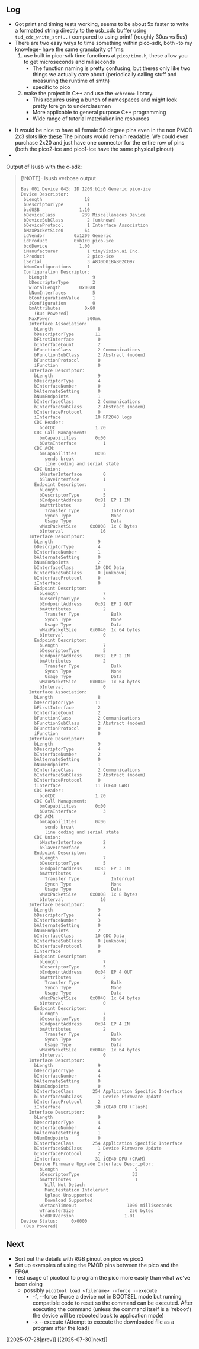 ## Log
- Got print and timing tests working, seems to be about 5x faster to write a formatted string directly to the usb_cdc buffer using `tud_cdc_write_str(..)` compared to using printf (roughly 30us vs 5us)
- There are two easy ways to time something within pico-sdk, both -to my knowlege- have the same granularity of 1ms:
	1. use built in pico-sdk time functions at `pico/time.h`, these allow you to get microseconds and miliseconds
		* The function naming is pretty confusing, but theres only like two things we actually care about (periodically calling stuff and measuring the runtime of smth)
		* specific to pico
	2. make the project in C++ and use the `<chrono>` library.
		* This requires using a bunch of namespaces and might look pretty foreign to underclassmen
		* More applicable to general purpose C++ programming
		* Wide range of tutorial material/online resources
* It would be nice to have all female 90 degree pins even in the non PMOD 2x3 slots like [these](https://www.aliexpress.us/item/2255800144094493.html?gatewayAdapt=glo2usa4itemAdapt#nav-specification) The pinouts would remain readable. We could even purchase 2x20 and just have one connector for the entire row of pins (both the pico2-ice and pico1-ice have the same physical pinout)
* 

Output of lsusb with the c-sdk:
>[!NOTE]- lsusb verbose output
> ```
>Bus 001 Device 043: ID 1209:b1c0 Generic pico-ice
>Device Descriptor:
>  bLength                18
>  bDescriptorType         1
>  bcdUSB               1.10
>  bDeviceClass          239 Miscellaneous Device
>  bDeviceSubClass         2 [unknown]
>  bDeviceProtocol         1 Interface Association
>  bMaxPacketSize0        64
>  idVendor           0x1209 Generic
>  idProduct          0xb1c0 pico-ice
>  bcdDevice            1.00
>  iManufacturer           1 tinyVision.ai Inc.
>  iProduct                2 pico-ice
>  iSerial                 3 A830D01BAB02C097
>  bNumConfigurations      1
>  Configuration Descriptor:
>    bLength                 9
>    bDescriptorType         2
>    wTotalLength       0x00a8
>    bNumInterfaces          5
>    bConfigurationValue     1
>    iConfiguration          0 
>    bmAttributes         0x80
>      (Bus Powered)
>    MaxPower              500mA
>    Interface Association:
>      bLength                 8
>      bDescriptorType        11
>      bFirstInterface         0
>      bInterfaceCount         2
>      bFunctionClass          2 Communications
>      bFunctionSubClass       2 Abstract (modem)
>      bFunctionProtocol       0 
>      iFunction               0 
>    Interface Descriptor:
>      bLength                 9
>      bDescriptorType         4
>      bInterfaceNumber        0
>      bAlternateSetting       0
>      bNumEndpoints           1
>      bInterfaceClass         2 Communications
>      bInterfaceSubClass      2 Abstract (modem)
>      bInterfaceProtocol      0 
>      iInterface             10 RP2040 logs
>      CDC Header:
>        bcdCDC               1.20
>      CDC Call Management:
>        bmCapabilities       0x00
>        bDataInterface          1
>      CDC ACM:
>        bmCapabilities       0x06
>          sends break
>          line coding and serial state
>      CDC Union:
>        bMasterInterface        0
>        bSlaveInterface         1 
>      Endpoint Descriptor:
>        bLength                 7
>        bDescriptorType         5
>        bEndpointAddress     0x81  EP 1 IN
>        bmAttributes            3
>          Transfer Type            Interrupt
>          Synch Type               None
>          Usage Type               Data
>        wMaxPacketSize     0x0008  1x 8 bytes
>        bInterval              16
>    Interface Descriptor:
>      bLength                 9
>      bDescriptorType         4
>      bInterfaceNumber        1
>      bAlternateSetting       0
>      bNumEndpoints           2
>      bInterfaceClass        10 CDC Data
>      bInterfaceSubClass      0 [unknown]
>      bInterfaceProtocol      0 
>      iInterface              0 
>      Endpoint Descriptor:
>        bLength                 7
>        bDescriptorType         5
>        bEndpointAddress     0x02  EP 2 OUT
>        bmAttributes            2
>          Transfer Type            Bulk
>          Synch Type               None
>          Usage Type               Data
>        wMaxPacketSize     0x0040  1x 64 bytes
>        bInterval               0
>      Endpoint Descriptor:
>        bLength                 7
>        bDescriptorType         5
>        bEndpointAddress     0x82  EP 2 IN
>        bmAttributes            2
>          Transfer Type            Bulk
>          Synch Type               None
>          Usage Type               Data
>        wMaxPacketSize     0x0040  1x 64 bytes
>        bInterval               0
>    Interface Association:
>      bLength                 8
>      bDescriptorType        11
>      bFirstInterface         2
>      bInterfaceCount         2
>      bFunctionClass          2 Communications
>      bFunctionSubClass       2 Abstract (modem)
>      bFunctionProtocol       0 
>      iFunction               0 
>    Interface Descriptor:
>      bLength                 9
>      bDescriptorType         4
>      bInterfaceNumber        2
>      bAlternateSetting       0
>      bNumEndpoints           1
>      bInterfaceClass         2 Communications
>      bInterfaceSubClass      2 Abstract (modem)
>      bInterfaceProtocol      0 
>      iInterface             11 iCE40 UART
>      CDC Header:
>        bcdCDC               1.20
>      CDC Call Management:
>        bmCapabilities       0x00
>        bDataInterface          3
>      CDC ACM:
>        bmCapabilities       0x06
>          sends break
>          line coding and serial state
>      CDC Union:
>        bMasterInterface        2
>        bSlaveInterface         3 
>      Endpoint Descriptor:
>        bLength                 7
>        bDescriptorType         5
>        bEndpointAddress     0x83  EP 3 IN
>        bmAttributes            3
>          Transfer Type            Interrupt
>          Synch Type               None
>          Usage Type               Data
>        wMaxPacketSize     0x0008  1x 8 bytes
>        bInterval              16
>    Interface Descriptor:
>      bLength                 9
>      bDescriptorType         4
>      bInterfaceNumber        3
>      bAlternateSetting       0
>      bNumEndpoints           2
>      bInterfaceClass        10 CDC Data
>      bInterfaceSubClass      0 [unknown]
>      bInterfaceProtocol      0 
>      iInterface              0 
>      Endpoint Descriptor:
>        bLength                 7
>        bDescriptorType         5
>        bEndpointAddress     0x04  EP 4 OUT
>        bmAttributes            2
>          Transfer Type            Bulk
>          Synch Type               None
>          Usage Type               Data
>        wMaxPacketSize     0x0040  1x 64 bytes
>        bInterval               0
>      Endpoint Descriptor:
>        bLength                 7
>        bDescriptorType         5
>        bEndpointAddress     0x84  EP 4 IN
>        bmAttributes            2
>          Transfer Type            Bulk
>          Synch Type               None
>          Usage Type               Data
>        wMaxPacketSize     0x0040  1x 64 bytes
>        bInterval               0
>    Interface Descriptor:
>      bLength                 9
>      bDescriptorType         4
>      bInterfaceNumber        4
>      bAlternateSetting       0
>      bNumEndpoints           0
>      bInterfaceClass       254 Application Specific Interface
>      bInterfaceSubClass      1 Device Firmware Update
>      bInterfaceProtocol      2 
>      iInterface             30 iCE40 DFU (Flash)
>    Interface Descriptor:
>      bLength                 9
>      bDescriptorType         4
>      bInterfaceNumber        4
>      bAlternateSetting       1
>      bNumEndpoints           0
>      bInterfaceClass       254 Application Specific Interface
>      bInterfaceSubClass      1 Device Firmware Update
>      bInterfaceProtocol      2 
>      iInterface             31 iCE40 DFU (CRAM)
>      Device Firmware Upgrade Interface Descriptor:
>        bLength                             9
>        bDescriptorType                    33
>        bmAttributes                        1
>          Will Not Detach
>          Manifestation Intolerant
>          Upload Unsupported
>          Download Supported
>        wDetachTimeout                   1000 milliseconds
>        wTransferSize                     256 bytes
>        bcdDFUVersion                   1.01
>Device Status:     0x0000
>  (Bus Powered)


## Next
- Sort out the details with RGB pinout on pico vs pico2
- Set up examples of using the PMOD pins between the pico and the FPGA
- Test usage of picotool to program the pico more easily than what we've been doing
	- possibly `picotool load <filename> --force --execute`
		- -f, --force 
		  (Force a device not in BOOTSEL mode but running compatible code to reset so the command can be executed. After executing the command (unless the command itself is a 'reboot') the device will be rebooted back to application mode)
		- -x --execute 
		  (Attempt to execute the downloaded file as a program after the load)

[[2025-07-28|prev]] [[2025-07-30|next]]
